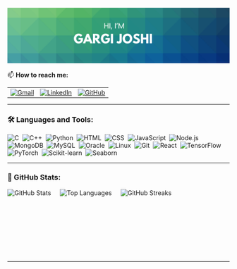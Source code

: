 ![github image](github_img.png)


📫 **How to reach me:**  
<table>
  <tr>
    <td>
      <a href="mailto:gargiijoshii@gmail.com">
        <img src="https://upload.wikimedia.org/wikipedia/commons/4/4e/Gmail_Icon.png" alt="Gmail" width="30" height="30" style="border: none; outline: none;"/>
      </a>
    </td>
    <td>
      <a href="https://www.linkedin.com/in/gargiijoshii/" target="_blank">
        <img src="https://raw.githubusercontent.com/rahuldkjain/github-profile-readme-generator/master/src/images/icons/Social/linked-in-alt.svg" alt="LinkedIn" width="30" height="30" style="border: none; outline: none;"/>
      </a>
    </td>
    <td>
      <a href="https://github.com/gargijoshii" target="_blank">
        <img src="https://raw.githubusercontent.com/rahuldkjain/github-profile-readme-generator/master/src/images/icons/Social/github.svg" alt="GitHub" width="30" height="30" style="border: none; outline: none;"/>
      </a>
    </td>
  </tr>
</table>





---

### 🛠️ Languages and Tools:
<p align="left">
  <img src="https://cdn.jsdelivr.net/gh/devicons/devicon/icons/c/c-original.svg" title="C" alt="C" width="40" height="40"/>&nbsp;
  <img src="https://cdn.jsdelivr.net/gh/devicons/devicon/icons/cplusplus/cplusplus-original.svg" title="C++" alt="C++" width="40" height="40"/>&nbsp;
  <img src="https://cdn.jsdelivr.net/gh/devicons/devicon/icons/python/python-original.svg" title="Python" alt="Python" width="40" height="40"/>&nbsp;
  <img src="https://cdn.jsdelivr.net/gh/devicons/devicon/icons/html5/html5-original.svg" title="HTML5" alt="HTML" width="40" height="40"/>&nbsp;
  <img src="https://cdn.jsdelivr.net/gh/devicons/devicon/icons/css3/css3-original.svg" title="CSS3" alt="CSS" width="40" height="40"/>&nbsp;
  <img src="https://cdn.jsdelivr.net/gh/devicons/devicon/icons/javascript/javascript-original.svg" title="JavaScript" alt="JavaScript" width="40" height="40"/>&nbsp;
  <img src="https://cdn.jsdelivr.net/gh/devicons/devicon/icons/nodejs/nodejs-original.svg" title="Node.js" alt="Node.js" width="40" height="40"/>&nbsp;
  <img src="https://cdn.jsdelivr.net/gh/devicons/devicon/icons/mongodb/mongodb-original.svg" title="MongoDB" alt="MongoDB" width="40" height="40"/>&nbsp;
  <img src="https://cdn.jsdelivr.net/gh/devicons/devicon/icons/mysql/mysql-original.svg" title="MySQL" alt="MySQL" width="40" height="40"/>&nbsp;
  <img src="https://cdn.jsdelivr.net/gh/devicons/devicon/icons/oracle/oracle-original.svg" title="Oracle" alt="Oracle" width="40" height="40"/>&nbsp;
  <img src="https://cdn.jsdelivr.net/gh/devicons/devicon/icons/linux/linux-original.svg" title="Linux" alt="Linux" width="40" height="40"/>&nbsp;
  <img src="https://cdn.jsdelivr.net/gh/devicons/devicon/icons/git/git-original.svg" title="Git" alt="Git" width="40" height="40"/>&nbsp;
  <img src="https://cdn.jsdelivr.net/gh/devicons/devicon/icons/react/react-original.svg" title="React" alt="React" width="40" height="40"/>&nbsp;
  <img src="https://cdn.jsdelivr.net/gh/devicons/devicon/icons/tensorflow/tensorflow-original.svg" title="TensorFlow" alt="TensorFlow" width="40" height="40"/>&nbsp;
  <img src="https://cdn.jsdelivr.net/gh/devicons/devicon/icons/pytorch/pytorch-original.svg" title="PyTorch" alt="PyTorch" width="40" height="40"/>&nbsp;
<img src="https://upload.wikimedia.org/wikipedia/commons/0/05/Scikit_learn_logo_small.svg" title="Scikit-learn" alt="Scikit-learn" width="40" height="40"/>&nbsp;
  <img src="https://seaborn.pydata.org/_images/logo-mark-lightbg.svg" title="Seaborn" alt="Seaborn" width="40" height="40"/>&nbsp;
</p>
</p>

---

### 🌟 GitHub Stats:
<p align="left" style="display: flex; gap: 20px; align-items: center;">
  <img src="https://github-readme-stats.vercel.app/api?username=gargijoshii&show_icons=true&hide=stars&theme=default&bg_color=FFFFFF&text_color=000000&icon_color=4CAF50&hide_border=true" alt="GitHub Stats" style="height: 150px; width: auto;" />
  <img src="https://github-readme-stats.vercel.app/api/top-langs/?username=gargijoshii&layout=compact&theme=default&bg_color=FFFFFF&text_color=000000&icon_color=4CAF50&hide_border=true" alt="Top Languages" style="height: 150px; width: auto;" />
  <img src="https://github-readme-streak-stats.herokuapp.com?user=gargijoshii&theme=default&background=FFFFFF&hide_border=true&stroke=000000&ring=4CAF50&fire=4CAF50&currStreakLabel=4CAF50" alt="GitHub Streaks" style="height: 150px; width: auto;" />
</p>




---

